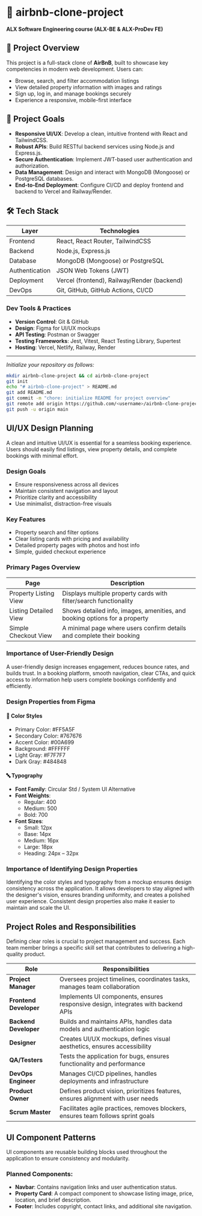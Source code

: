 # 🏡 airbnb-clone-project

**ALX Software Engineering course (ALX-BE & ALX-ProDev FE)** 

## 📖 Project Overview
This project is a full-stack clone of **AirBnB**, built to showcase key competencies in modern web development. Users can:

- Browse, search, and filter accommodation listings
- View detailed property information with images and ratings
- Sign up, log in, and manage bookings securely
- Experience a responsive, mobile-first interface

## 🎯 Project Goals
- **Responsive UI/UX**: Develop a clean, intuitive frontend with React and TailwindCSS.  
- **Robust APIs**: Build RESTful backend services using Node.js and Express.js.  
- **Secure Authentication**: Implement JWT-based user authentication and authorization.  
- **Data Management**: Design and interact with MongoDB (Mongoose) or PostgreSQL databases.  
- **End-to-End Deployment**: Configure CI/CD and deploy frontend and backend to Vercel and Railway/Render.

## 🛠️ Tech Stack
| Layer        | Technologies                                       |
| ------------ | -------------------------------------------------- |
| Frontend     | React, React Router, TailwindCSS                   |
| Backend      | Node.js, Express.js                                |
| Database     | MongoDB (Mongoose) or PostgreSQL                   |
| Authentication| JSON Web Tokens (JWT)                             |
| Deployment   | Vercel (frontend), Railway/Render (backend)        |
| DevOps       | Git, GitHub, GitHub Actions, CI/CD                |

### Dev Tools & Practices
- **Version Control**: Git & GitHub  
- **Design**: Figma for UI/UX mockups  
- **API Testing**: Postman or Swagger  
- **Testing Frameworks**: Jest, Vitest, React Testing Library, Supertest  
- **Hosting**: Vercel, Netlify, Railway, Render

---

*Initialize your repository as follows:*  
```bash
mkdir airbnb-clone-project && cd airbnb-clone-project
git init
echo "# airbnb-clone-project" > README.md
git add README.md
git commit -m "chore: initialize README for project overview"
git remote add origin https://github.com/<username>/airbnb-clone-project.git
git push -u origin main
```
## UI/UX Design Planning

A clean and intuitive UI/UX is essential for a seamless booking experience. Users should easily find listings, view property details, and complete bookings with minimal effort.

### Design Goals
- Ensure responsiveness across all devices
- Maintain consistent navigation and layout
- Prioritize clarity and accessibility
- Use minimalist, distraction-free visuals

### Key Features
- Property search and filter options
- Clear listing cards with pricing and availability
- Detailed property pages with photos and host info
- Simple, guided checkout experience

### Primary Pages Overview

| Page                    | Description                                                                 |
|-------------------------|-----------------------------------------------------------------------------|
| Property Listing View   | Displays multiple property cards with filter/search functionality           |
| Listing Detailed View   | Shows detailed info, images, amenities, and booking options for a property  |
| Simple Checkout View    | A minimal page where users confirm details and complete their booking       |

### Importance of User-Friendly Design

A user-friendly design increases engagement, reduces bounce rates, and builds trust. In a booking platform, smooth navigation, clear CTAs, and quick access to information help users complete bookings confidently and efficiently.

### Design Properties from Figma

#### 🎨 Color Styles
- Primary Color: #FF5A5F
- Secondary Color: #767676
- Accent Color: #00A699
- Background: #FFFFFF
- Light Gray: #F7F7F7
- Dark Gray: #484848

#### 🔤 Typography
- **Font Family**: Circular Std / System UI Alternative
- **Font Weights**:
  - Regular: 400
  - Medium: 500
  - Bold: 700
- **Font Sizes**:
  - Small: 12px
  - Base: 14px
  - Medium: 16px
  - Large: 18px
  - Heading: 24px – 32px

### Importance of Identifying Design Properties

Identifying the color styles and typography from a mockup ensures design consistency across the application. It allows developers to stay aligned with the designer's vision, ensures branding uniformity, and creates a polished user experience. Consistent design properties also make it easier to maintain and scale the UI.

## Project Roles and Responsibilities

Defining clear roles is crucial to project management and success. Each team member brings a specific skill set that contributes to delivering a high-quality product.

| Role                | Responsibilities                                                                 |
|---------------------|----------------------------------------------------------------------------------|
| **Project Manager** | Oversees project timelines, coordinates tasks, manages team collaboration        |
| **Frontend Developer** | Implements UI components, ensures responsive design, integrates with backend APIs |
| **Backend Developer**  | Builds and maintains APIs, handles data models and authentication logic         |
| **Designer**        | Creates UI/UX mockups, defines visual aesthetics, ensures accessibility           |
| **QA/Testers**      | Tests the application for bugs, ensures functionality and performance             |
| **DevOps Engineer** | Manages CI/CD pipelines, handles deployments and infrastructure                   |
| **Product Owner**   | Defines product vision, prioritizes features, ensures alignment with user needs   |
| **Scrum Master**    | Facilitates agile practices, removes blockers, ensures team follows sprint goals  |

## UI Component Patterns

UI components are reusable building blocks used throughout the application to ensure consistency and modularity.

### Planned Components:
- **Navbar**: Contains navigation links and user authentication status.
- **Property Card**: A compact component to showcase listing image, price, location, and brief description.
- **Footer**: Includes copyright, contact links, and additional site navigation.
